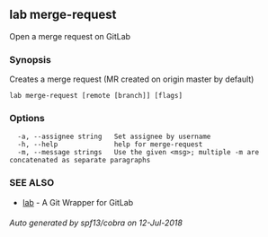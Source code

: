 ## lab merge-request

Open a merge request on GitLab

### Synopsis

Creates a merge request (MR created on origin master by default)

```
lab merge-request [remote [branch]] [flags]
```

### Options

```
  -a, --assignee string   Set assignee by username
  -h, --help              help for merge-request
  -m, --message strings   Use the given <msg>; multiple -m are concatenated as separate paragraphs
```

### SEE ALSO

* [lab](index.md)	 - A Git Wrapper for GitLab

###### Auto generated by spf13/cobra on 12-Jul-2018
